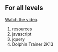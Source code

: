 ## For all levels

[Watch the video](http://cs50.tv/2013/fall/sections/9/).

1. resources
2. javascript
3. jquery
4. Dolphin Trainer 2K13
